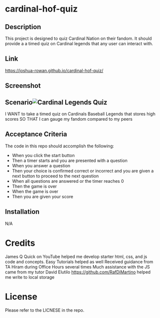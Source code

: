 # cardinal-hof-quiz

## Description

This project is designed to quiz Cardinal Nation on their fandom. It should provide a a timed quiz on Cardinal legends that any user can interact with.

## Link
https://joshua-rowan.github.io/cardinal-hof-quiz/

## Screenshot

## Scenario![Cardinal Legends Quiz](https://github.com/joshua-rowan/cardinal-hof-quiz/assets/127271690/0a5401e3-68b3-4f4f-9b2c-c433f6636b86)

I
WANT to take a timed quiz on Cardinals Baseball Legends that stores high scores
SO THAT I can gauge my fandom compared to my peers

## Acceptance Criteria

The code in this repo should accomplish the following:

* When you click the start button
* Then a timer starts and you are presented with a question
* When you answer a question
* Then  your choice is confirmed correct or incorrect and you are given a next button to proceed to the next question
* When all questions are answered or the timer reaches 0
* Then the game is over
* When the game is over
* Then you are given your score

## Installation
N/A

# Credits
James Q Quick on YouTube helped me develop starter html, css, and js code and concepts.
Easy Tutorials helped as well
Received guidance from TA Hiram during Office Hours several times
Much assistance with the JS came from my tutor David Elutilo
https://github.com/RafDiMartino helped me write to local storage

# License
Please refer to the LICNESE in the repo.

